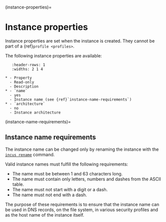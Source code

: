 (instance-properties)=
# Instance properties

Instance properties are set when the instance is created.
They cannot be part of a {ref}`profile <profiles>`.

The following instance properties are available:

```{list-table}
   :header-rows: 1
   :widths: 2 1 4

* - Property
  - Read-only
  - Description
* - `name`
  - yes
  - Instance name (see {ref}`instance-name-requirements`)
* - `architecture`
  - no
  - Instance architecture
```

(instance-name-requirements)=
## Instance name requirements

The instance name can be changed only by renaming the instance with the [`incus rename`](incus_rename.md) command.

Valid instance names must fulfill the following requirements:

- The name must be between 1 and 63 characters long.
- The name must contain only letters, numbers and dashes from the ASCII table.
- The name must not start with a digit or a dash.
- The name must not end with a dash.

The purpose of these requirements is to ensure that the instance name can be used in DNS records, on the file system, in various security profiles and as the host name of the instance itself.
